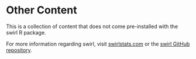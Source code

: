 Other Content
=============

This is a collection of content that does not come pre-installed with the swirl R package.

For more information regarding swirl, visit [swirlstats.com](http://swirlstats.com) or the [swirl GitHub repository](https://github.com/swirldev/swirl).
